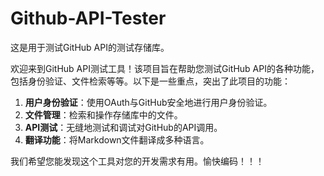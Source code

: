 # Github-API-Tester

这是用于测试GitHub API的测试存储库。

欢迎来到GitHub API测试工具！该项目旨在帮助您测试GitHub API的各种功能，包括身份验证、文件检索等等。以下是一些重点，突出了此项目的功能：

1. **用户身份验证**：使用OAuth与GitHub安全地进行用户身份验证。
2. **文件管理**：检索和操作存储库中的文件。
3. **API测试**：无缝地测试和调试对GitHub的API调用。
4. **翻译功能**：将Markdown文件翻译成多种语言。

我们希望您能发现这个工具对您的开发需求有用。愉快编码！！！
